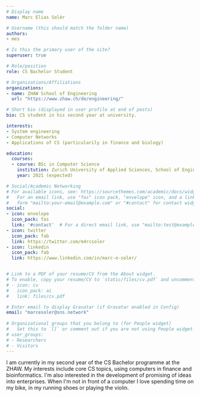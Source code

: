 ```yaml
---
# Display name
name: Marc Elias Solèr

# Username (this should match the folder name)
authors:
- mes

# Is this the primary user of the site?
superuser: true

# Role/position
role: CS Bachelor Student

# Organizations/Affiliations
organizations:
- name: ZHAW School of Engineering
  url: "https://www.zhaw.ch/de/engineering/"

# Short bio (displayed in user profile at end of posts)
bio: CS student in his second year at university.

interests:
- System engineering
- Computer Networks
- Applications of CS (particularily in finance and biology)

education:
  courses:
  - course: BSc in Computer Science
    institution: Zurich University of Applied Sciences, School of Engineering
    year: 2021 (expected)

# Social/Academic Networking
# For available icons, see: https://sourcethemes.com/academic/docs/widgets/#icons
#   For an email link, use "fas" icon pack, "envelope" icon, and a link in the
#   form "mailto:your-email@example.com" or "#contact" for contact widget.
social:
- icon: envelope
  icon_pack: fas
  link: '#contact'  # For a direct email link, use "mailto:test@example.org".
- icon: twitter
  icon_pack: fab
  link: https://twitter.com/m4rcsoler
- icon: linkedin
  icon_pack: fab
  link: https://www.linkedin.com/in/marc-e-soler/


# Link to a PDF of your resume/CV from the About widget.
# To enable, copy your resume/CV to `static/files/cv.pdf` and uncomment the lines below.  
# - icon: cv
#   icon_pack: ai
#   link: files/cv.pdf

# Enter email to display Gravatar (if Gravatar enabled in Config)
email: "marcesoler@sns.network"
  
# Organizational groups that you belong to (for People widget)
#   Set this to `[]` or comment out if you are not using People widget.  
# user_groups:
# - Researchers
# - Visitors
---
```


I am currently in my second year of the CS Bachelor programme at the ZHAW. My interests include core CS topics, using computers in finance and bioinformatics. I'm also interested in the development of promising of ideas into enterprises.
When I'm not in front of a computer I love spending time on my bike, in my running shoes or playing the violin.
